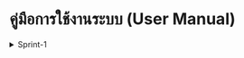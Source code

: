 # คู่มือการใช้งานระบบ (User Manual)

<details>
<summary>Sprint-1</summary>

![alt text](../img/home.png)

![alt text](../img/home_drop_lang.png)

![alt text](../img/changed_lang.png)
<br>
<br>

User -  all user
<br>
1. กดเมนู **RESEARCH GROUP**  

![alt text](../img/hover_research_group.png)

![alt text](../img/research_group_page.png)
<br>
<br>

2. กดปุ่ม **More detail** ของกลุ่มที่สนใจแล้วจะสามารถดูงานวิจัยที่เกี่ยวข้อง อีกทั้งยังสามารถกดชื่อสมาชิกในกลุ่มเพื่อดูข้อมูลได้อีกด้วย

![alt text](../manual_pic/sprint2/1_1.png) 
 

![alt text](../img/hover_more_detail.png)

![alt text](../img/group_detail.png)
<br>
<br>

### 2. สร้างประกาศรับสมัครคนเข้าร่วมทำวิจัย
#### วิธีดูข้อมูล  

![alt text](../img/hover_researcher.png)

![alt text](../img/researcher_info_from_g.png)
